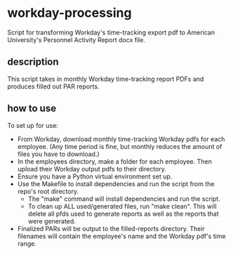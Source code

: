 # workday-processing
Script for transforming Workday's time-tracking export pdf to American University's Personnel Activity Report docx file.

## description
This script takes in monthly Workday time-tracking report PDFs and produces filled out PAR reports.

## how to use
To set up for use:
* From Workday, download monthly time-tracking Workday pdfs for each employee. (Any time period is fine, but monthly reduces the amount of files you have to download.)
* In the employees directory, make a folder for each employee. Then upload their Workday output pdfs to their directory.
* Ensure you have a Python virtual environment set up.
* Use the Makefile to install dependencies and run the script from the repo's root directory.
  * The "make" command will install dependencies and run the script.
  * To clean up ALL used/generated files, run "make clean". This will delete all pfds used to generate reports as well as the reports that were generated.
* Finalized PARs will be output to the filled-reports directory. Their filenames will contain the employee's name and the Workday pdf's time range.